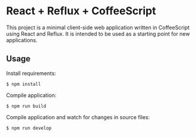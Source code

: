 # React + Reflux + CoffeeScript

This project is a minimal client-side web application written in CoffeeScript using React and Reflux. It is intended to be used as a starting point for new applications.

## Usage

Install requirements:

```
$ npm install
```

Compile application:

```
$ npm run build
```

Compile application and watch for changes in source files:

```
$ npm run develop
```